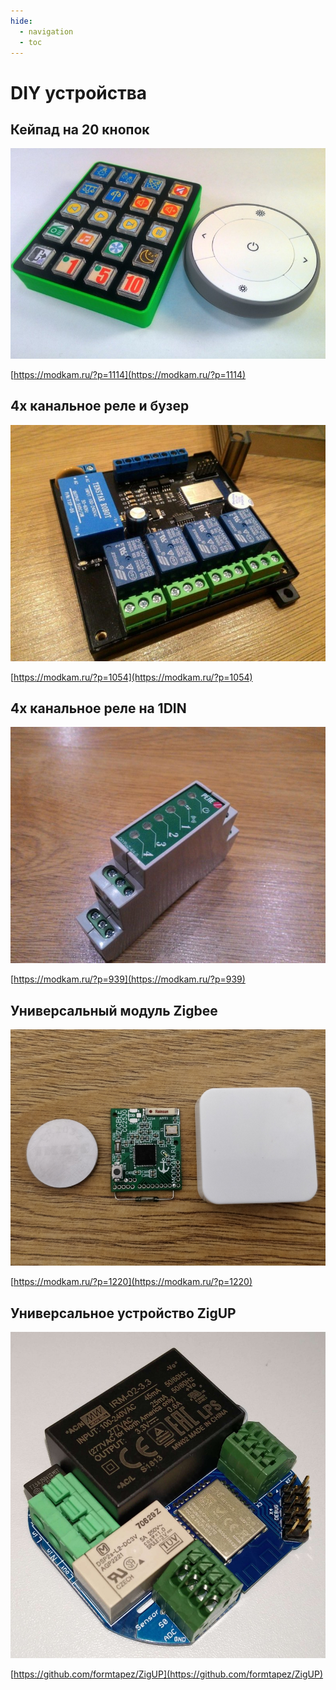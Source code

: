 ```yaml
---
hide:
  - navigation
  - toc
---
```


DIY устройства
===

Кейпад на 20 кнопок
---
[![Кейпад на 20 кнопок](assets/15.jpg)](https://modkam.ru/?p=1114)

[https://modkam.ru/?p=1114](https://modkam.ru/?p=1114)

4х канальное реле и бузер
---
[![4х канальное реле и бузер](assets/zigbee-relay.jpg)](https://modkam.ru/?p=1054)

[https://modkam.ru/?p=1054](https://modkam.ru/?p=1054)

4х канальное реле на 1DIN
---
[![4х канальное реле на 1DIN](assets/p-20190117-212749.jpg)](https://modkam.ru/?p=939)

[https://modkam.ru/?p=939](https://modkam.ru/?p=939)

Универсальный модуль Zigbee
---
[![Универсальный модуль Zigbee](assets/56.54.webp)](https://modkam.ru/?p=1220)

[https://modkam.ru/?p=1220](https://modkam.ru/?p=1220)

Универсальное устройство ZigUP
---
[![Универсальное устройство ZigUP](assets/top-2.jpg)](https://github.com/formtapez/ZigUP)

[https://github.com/formtapez/ZigUP](https://github.com/formtapez/ZigUP)
